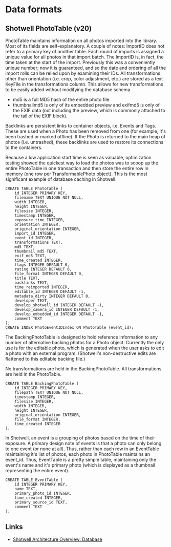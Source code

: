 Data formats
============

Shotwell PhotoTable (v20)
-------------------------

PhotoTable maintains information on all photos imported into the library. Most of its fields are self-explanatory. A couple of notes:
ImportID does not refer to a primary key of another table. Each round of imports is assigned a unique value for all photos in that import batch. The ImportID is, in fact, the time taken at the start of the import. Previously this was a conveniently unique number; now it is guaranteed, and so the date and ordering of all the import rolls can be relied upon by examining their IDs.
All transformations other than orientation (i.e. crop, color adjustment, etc.) are stored as a text KeyFile in the transformations column. This allows for new transformations to be easily added without modifying the database schema.

* md5 is a full MD5 hash of the entire photo file
* thumbnailmd5 is only of its embedded preview and exifmd5 is only of the EXIF data (not including the preview, which is commonly attached to the tail of the EXIF block).

Backlinks are persistent links to container objects, i.e. Events and Tags. These are used when a Photo has been removed from one (for example, it's been trashed or marked offline). If the Photo is returned to the main heap of photos (i.e. untrashed), these backlinks are used to restore its connections to the containers. 

Because a low application start time is seen as valuable, optimization testing showed the quickest way to load the photos was to scoop up the entire PhotoTable in one transaction and then store the entire row in memory (one row per TransformablePhoto object). This is the most significant example of database caching in Shotwell. 
                
    CREATE TABLE PhotoTable (
        id INTEGER PRIMARY KEY,
        filename TEXT UNIQUE NOT NULL,
        width INTEGER,
        height INTEGER,
        filesize INTEGER,
        timestamp INTEGER,
        exposure_time INTEGER,
        orientation INTEGER,
        original_orientation INTEGER,
        import_id INTEGER,
        event_id INTEGER,
        transformations TEXT,
        md5 TEXT,
        thumbnail_md5 TEXT,
        exif_md5 TEXT,
        time_created INTEGER,
        flags INTEGER DEFAULT 0,
        rating INTEGER DEFAULT 0,
        file_format INTEGER DEFAULT 0,
        title TEXT,
        backlinks TEXT,
        time_reimported INTEGER,
        editable_id INTEGER DEFAULT -1,
        metadata_dirty INTEGER DEFAULT 0,
        developer TEXT,
        develop_shotwell_id INTEGER DEFAULT -1,
        develop_camera_id INTEGER DEFAULT -1,
        develop_embedded_id INTEGER DEFAULT -1,
        comment TEXT
    );
    CREATE INDEX PhotoEventIDIndex ON PhotoTable (event_id);

The BackingPhotoTable is designed to hold reference information to any number of alternative backing photos for a Photo object. Currently the only use is for the editable photo, which is generated when the user asks to edit a photo with an external program. (Shotwell's non-destructive edits are flattened to this editable backing file.)

No transformations are held in the BackingPhotoTable. All transformations are held in the PhotoTable. 
       
    CREATE TABLE BackingPhotoTable (
        id INTEGER PRIMARY KEY, 
        filepath TEXT UNIQUE NOT NULL, 
        timestamp INTEGER, 
        filesize INTEGER, 
        width INTEGER, 
        height INTEGER, 
        original_orientation INTEGER, 
        file_format INTEGER, 
        time_created INTEGER
    );

In Shotwell, an event is a grouping of photos based on the time of their exposure. A primary design note of events is that a photo can only belong to one event (or none at all). Thus, rather than each row in an EventTable maintaining it's list of photos, each photo in PhotoTable maintains an event_id. Thus, EventTable is a pretty simple table, maintaining only the event's name and it's primary photo (which is displayed as a thumbnail representing the entire event). 

    CREATE TABLE EventTable (
        id INTEGER PRIMARY KEY, 
        name TEXT, 
        primary_photo_id INTEGER, 
        time_created INTEGER,
        primary_source_id TEXT,
        comment TEXT
    );


Links
-----

* [Shotwell Architecture Overview: Database](https://wiki.gnome.org/Apps/Shotwell/Architecture/Database)